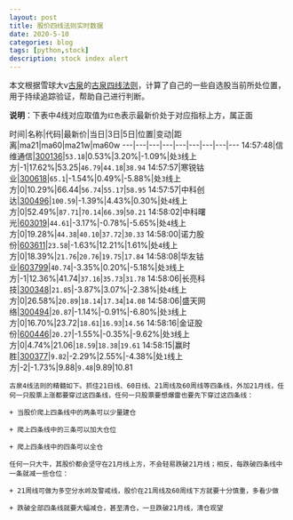 ```yaml
---
layout: post
title: 股价四线法则实时数据
date: 2020-5-10
categories: blog
tags: [python,stock]
description: stock index alert
---
```



本文根据雪球大v[古泉](https://xueqiu.com/u/7148646888)的[古泉四线法则](https://xueqiu.com/7148646888/130498192)，计算了自己的一些自选股当前所处位置，用于持续追踪验证，帮助自己进行判断。

**说明**：下表中4线对应取值为`红色`表示最新价处于对应指标上方，属正面

时间|名称|代码|最新价|当日|3日|5日|位置|变动|距离|ma21|ma60|ma21w|ma60w
---|---|---|---|---|---|---|---|---
14:57:48|信维通信|[300136](https://xueqiu.com/S/SZ300136)|`53.18`|0.53%|3.20%|-1.09%|处`3`线上方|-1|17.62%|53.25|`46.79`|`44.18`|`38.94`
14:57:57|寒锐钴业|[300618](https://xueqiu.com/S/SZ300618)|`65.1`|-1.54%|0.49%|-5.88%|处`3`线上方|0|10.29%|66.44|`56.74`|`55.17`|`58.95`
14:57:57|中科创达|[300496](https://xueqiu.com/S/SZ300496)|`100.59`|-1.39%|4.43%|0.30%|处`4`线上方|0|52.49%|`87.71`|`70.14`|`66.39`|`50.21`
14:58:02|中科曙光|[603019](https://xueqiu.com/S/SH603019)|`44.61`|-3.17%|-0.78%|-5.65%|处`4`线上方|0|19.28%|`44.38`|`40.10`|`37.72`|`30.33`
14:58:00|诺力股份|[603611](https://xueqiu.com/S/SH603611)|`23.58`|-1.63%|12.21%|1.61%|处`4`线上方|0|18.39%|`21.76`|`20.76`|`19.75`|`17.84`
14:58:08|华友钴业|[603799](https://xueqiu.com/S/SH603799)|`40.74`|-3.35%|0.20%|-5.18%|处`3`线上方|-1|12.36%|41.74|`37.16`|`35.73`|`31.78`
14:58:06|长亮科技|[300348](https://xueqiu.com/S/SZ300348)|`21.85`|-3.87%|3.07%|-2.38%|处`4`线上方|0|26.58%|`20.89`|`18.14`|`17.34`|`14.08`
14:58:06|盛天网络|[300494](https://xueqiu.com/S/SZ300494)|`20.87`|-1.14%|-0.91%|-6.80%|处`3`线上方|0|16.70%|23.72|`18.61`|`16.93`|`14.56`
14:58:16|金证股份|[600446](https://xueqiu.com/S/SH600446)|`20.27`|-1.55%|-0.35%|-9.62%|处`3`线上方|0|4.74%|21.06|`18.59`|`18.38`|`19.61`
14:58:15|赢时胜|[300377](https://xueqiu.com/S/SZ300377)|`9.82`|-2.29%|2.55%|-4.38%|处`1`线上方|-2|-1.73%|9.88|`9.48`|9.89|10.81

```
古泉4线法则的精髓如下。抓住21日线、60日线、21周线及60周线等四条线，外加21月线，任何一只股票上涨都要穿过这四条线，任何一只股票要想爆雷也要先下穿过这四条线：

+ 当股价爬上四条线中的两条可以少量建仓

+ 爬上四条线中的三条可以加大仓位

+ 爬上四条线中的四条可以全仓

任何一只大牛，其股价都会坚守在21月线上方，不会轻易跌破21月线；相反，每跌破四条线中一条就减一些仓位：

+ 21周线可做为多空分水岭及警戒线，股价在21周线及60周线下方就要十分慎重，多看少做

+ 跌破全部四条线就要大幅减仓，甚至清仓，一旦跌破21月线，清仓观望
```
